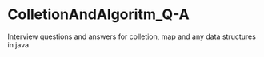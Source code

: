 # ColletionAndAlgoritm_Q-A
Interview questions and answers for colletion, map and any data structures in java
